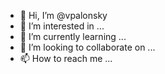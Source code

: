 - 👋 Hi, I’m @vpalonsky
- 👀 I’m interested in ...
- 🌱 I’m currently learning ...
- 💞️ I’m looking to collaborate on ...
- 📫 How to reach me ...

<!---
vpalonsky/vpalonsky is a ✨ special ✨ repository because its `README.md` (this file) appears on your GitHub profile.
You can click the Preview link to take a look at your changes.
--->
